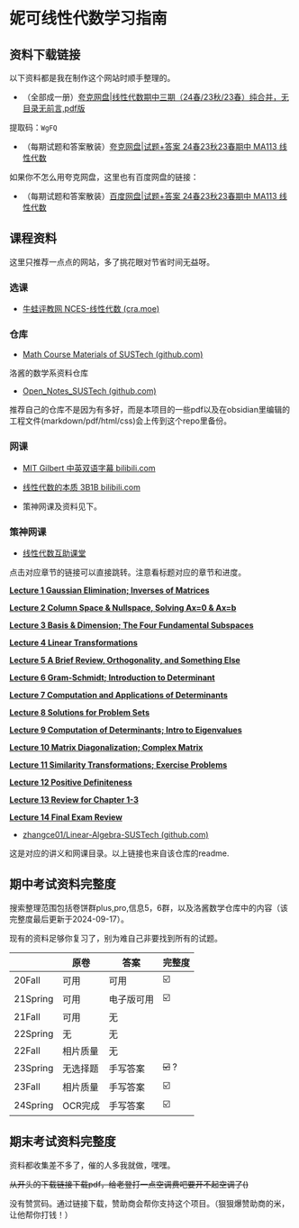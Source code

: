 # 妮可线性代数学习指南

## 资料下载链接

以下资料都是我在制作这个网站时顺手整理的。

- （全部成一册）[夸克网盘|线性代数期中三期（24春/23秋/23春）纯合并，无目录无前言,pdf版](https://pan.quark.cn/s/70ca7b0d2eaf)

提取码：`WgFQ`

- （每期试题和答案散装）[夸克网盘|试题+答案 24春23秋23春期中 MA113 线性代数](https://pan.quark.cn/s/6549c57437bd)

如果你不怎么用夸克网盘，这里也有百度网盘的链接：

- （每期试题和答案散装）[百度网盘|试题+答案 24春23秋23春期中 MA113 线性代数](https://pan.baidu.com/s/1NQuxwUpdeWrjHXocDJB2eg?pwd=adS3)

<!-- ## 广告位（10.13日的活动，有需要的小伙伴可以添加） -->

<!-- **想留学，却又不知道该怎么规划？想申请，却又不知道该如何定位目标？想备考，却又不知道该从何处起手？** -->

<!-- **别着急，这些问题都交给紫藤！紫藤雅思面对南科大学子开展的1v1线下留学咨询会已开始火热预约，你想了解的所有关于留学的问题 在这里都能找到答案！咨询会现场更有精美礼品，零食下午茶等你来拿！** -->

<!-- **参与方式：扫描海报中的二维码，进入小程序，成功预约之后添加跳转出的小助手微信预约咨询时间。名额有限，快来参与吧！** -->

<!-- ![alt text](psc_copy.jpg) -->

<!-- <img src="psc_copy.jpg" alt="alt text" style="width:200px;height:auto;"> -->

<!-- <img src="https://liubinfighter.github.io/Jay_Survival_Manual/doc/ma113/psc.jpg" alt="alt text" style="width:200px;height:auto;"> -->

<!-- <img src="https://liubinfighter.github.io/Jay_Survival_Manual/doc/ma113/psc1+2.jpg" alt="alt text" style="width:400px;height:auto;"> -->

<!-- <img src="https://liubinfighter.github.io/Jay_Survival_Manual/doc/ma113/psc1+2.jpg" alt="advertisement vision 1.0"> -->

<!-- 感谢紫藤雅思对本网站的大力支持。 -->

## 课程资料

这里只推荐一点点的网站，多了挑花眼对节省时间无益呀。

### 选课

- [牛蛙评教网 NCES-线性代数 (cra.moe)](https://nces.cra.moe/course/7205/)

### 仓库

- [Math Course Materials of SUSTech (github.com)](https://github.com/LunaQu4kez/SUSTech_Math_Course_Materials)

洛酱的数学系资料仓库

- [Open_Notes_SUSTech (github.com)](https://github.com/LIUBINfighter/Open_Notes_SUSTech)

推荐自己的仓库不是因为有多好，而是本项目的一些pdf以及在obsidian里编辑的工程文件(markdown/pdf/html/css)会上传到这个repo里备份。

### 网课

- [MIT Gilbert 中英双语字幕 bilibili.com](https://www.bilibili.com/video/BV1zx411g7gq/?spm_id_from=333.337.search-card.all.click&vd_source=8bff7cdac17c4bc79b5b5163a742ba14)

- [线性代数的本质 3B1B bilibili.com](https://www.bilibili.com/video/BV1Ys411k7yQ/?spm_id_from=333.337.search-card.all.click&vd_source=8bff7cdac17c4bc79b5b5163a742ba14)

- 策神网课及资料见下。

### 策神网课

- [线性代数互助课堂](https://www.bilibili.com/video/BV1cD4y117m9/?spm_id_from=333.788&vd_source=8bff7cdac17c4bc79b5b5163a742ba14)

点击对应章节的链接可以直接跳转。注意看标题对应的章节和进度。

[**Lecture 1 Gaussian Elimination; Inverses of Matrices**](https://www.bilibili.com/video/BV1P3411L7zd)

[**Lecture 2 Column Space & Nullspace, Solving Ax=0 & Ax=b**](https://www.bilibili.com/video/BV1CZ4y1z7b7)

[**Lecture 3 Basis & Dimension; The Four Fundamental Subspaces**](https://www.bilibili.com/video/BV1zi4y1r7oz)

[**Lecture 4 Linear Transformations**](https://www.bilibili.com/video/BV1rq4y1Y7mF)

[**Lecture 5 A Brief Review, Orthogonality, and Something Else**](https://www.bilibili.com/video/BV1n94y1Z7HU)

[**Lecture 6 Gram-Schmidt; Introduction to Determinant**](https://www.bilibili.com/video/BV16Y4y1e7gW)

[**Lecture 7 Computation and Applications of Determinants**](https://www.bilibili.com/video/BV1va411v7m2)

[**Lecture 8 Solutions for Problem Sets**](https://www.bilibili.com/video/BV1mS4y1h7mB)

[**Lecture 9 Computation of Determinants; Intro to Eigenvalues**](https://www.bilibili.com/video/BV1Lr4y1n7kW)

[**Lecture 10 Matrix Diagonalization; Complex Matrix**](https://www.bilibili.com/video/BV1pr4y1t7EW)

[**Lecture 11 Similarity Transformations; Exercise Problems**](https://www.bilibili.com/video/BV1UY4y1z7Cz)

[**Lecture 12 Positive Definiteness**](https://www.bilibili.com/video/BV1NF41157Vr)

[**Lecture 13 Review for Chapter 1-3**](https://www.bilibili.com/video/BV16S4y1q79i)

[**Lecture 14 Final Exam Review**](https://www.bilibili.com/video/BV1hB4y1S7pG)

- [zhangce01/Linear-Algebra-SUSTech (github.com)](https://github.com/zhangce01/Linear-Algebra-SUSTech?tab=readme-ov-file#linear-algebra-sustech)

这是对应的讲义和网课目录。以上链接也来自该仓库的readme.


## 期中考试资料完整度

搜索整理范围包括卷饼群plus,pro,信息5，6群，以及洛酱数学仓库中的内容（该完整度最后更新于2024-09-17）。

现有的资料足够你复习了，别为难自己非要找到所有的试题。

|          | 原卷                                | 答案                                      | 完整度         |
| -------- | --------------------------------- | --------------------------------------- | ----------- |
| 20Fall   | 可用           | 可用           | ☑️          |
| 21Spring | 可用      | 电子版可用 | ☑️          |
| 21Fall   | 可用            | 无                                    |             |
| 22Spring | 无                                 | 无                                       |             |
| 22Fall   | 相片质量| 无                                |             |
| 23Spring | 无选择题                              | 手写答案    | ~~☑️~~     ?     |
| 23Fall   | 相片质量                              | 手写答案            | ☑️          |
| 24Spring | OCR完成                             | 手写答案                                    | ☑️|

## 期末考试资料完整度

资料都收集差不多了，催的人多我就做，嘿嘿。

~~从开头的下载链接下载pdf，给老登打一点空调费吧要开不起空调了()~~

没有赞赏码。通过链接下载，赞助商会帮你支持这个项目。（狠狠爆赞助商的米，让他帮你打钱！）

